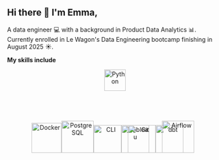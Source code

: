 ## Hi there 👋 I'm Emma,

A data engineer :computer: with a background in Product Data Analytics :bar_chart:. Currently enrolled in Le Wagon's Data Engineering bootcamp finishing in August 2025 :sunny:. 

**My skills include**


<div align="center"><img src="https://s3.dualstack.us-east-2.amazonaws.com/pythondotorg-assets/media/community/logos/python-logo-only.png" title="Python" width="50" height="auto"/><img src="https://1000logos.net/wp-content/uploads/2020/05/Emblem-Google-Cloud.jpg" title="GCP" width="auto" height="70" style="display: inline-block; margin-right:0; margin-left: 1000px;"/><img src="https://cdn4.iconfinder.com/data/icons/logos-and-brands/512/97_Docker_logo_logos-1024.png" title="Docker" width="auto" height="70" style="display: inline-block; margin-right:0; margin-left: -10px;"/><img src="https://www.stickersdevs.com.br/wp-content/uploads/2022/01/postgreesql-logo-adesivo-sticker.png" title="PostgreSQL" width="auto" height="75" style="display: inline-block; margin-right:0; margin-left: 0;"/><img src="https://static.thenounproject.com/png/4118837-200.png" title="CLI" width="auto" height="65" style="display: inline-block; margin-right:0; margin-left: 0;"/><img src="https://logos-world.net/wp-content/uploads/2021/10/Tableau-Symbol.png" title="Tableau" width="auto" height="65" style="display: inline-block; margin-right:0; margin-left: 0;"/><img src="https://cdn.iconscout.com/icon/free/png-256/free-git-logo-icon-download-in-svg-png-gif-file-formats--programming-langugae-language-pack-logos-icons-1175219.png" title="Git" width="auto" height="65" style="display: inline-block; margin-right:0; margin-left: -50px;"/><img src="https://encrypted-tbn0.gstatic.com/images?q=tbn:ANd9GcRkXHyMiYflQp0nrheDbU1RtVoo2Z_Ei_Sbjw&s" title="dbt" width="auto" height="65" style="display: inline-block; margin-right:0; margin-left: 0px;"/><img src="https://encrypted-tbn0.gstatic.com/images?q=tbn:ANd9GcQepNr5KkmSlbAcAVjDXKCjvaPu-GqcZPOZyQ&s" title="Airflow" width="auto" height="75" style="display: inline-block; margin-right:0; margin-left: -50px;"/></div>



<!--
- 🌱 I’m currently learning ...
- 👯 I’m looking to collaborate on ...
- 🤔 I’m looking for help with ...
- 💬 Ask me about ...
- 📫 How to reach me: ...
- 😄 Pronouns: ...
- ⚡ Fun fact: ...
-->

